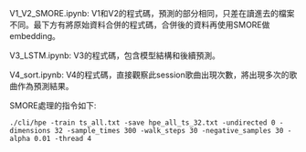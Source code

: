 V1_V2_SMORE.ipynb: V1和V2的程式碼，預測的部分相同，只差在讀進去的檔案不同。最下方有將原始資料合併的程式碼，合併後的資料再使用SMORE做embedding。

V3_LSTM.ipynb: V3的程式碼，包含模型結構和後續預測。

V4_sort.ipynb: V4的程式碼，直接觀察此session歌曲出現次數，將出現多次的歌曲作為預測結果。

SMORE處理的指令如下:
```
./cli/hpe -train ts_all.txt -save hpe_all_ts_32.txt -undirected 0 -dimensions 32 -sample_times 300 -walk_steps 30 -negative_samples 30 -alpha 0.01 -thread 4
```
